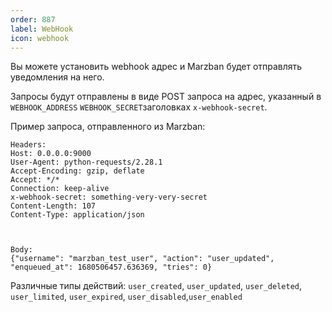 ```yaml
---
order: 887
label: WebHook
icon: webhook
---
```


Вы можете установить webhook адрес и Marzban будет отправлять уведомления на него.

Запросы будут отправлены в виде POST запроса на адрес, указанный в `WEBHOOK_ADDRESS` `WEBHOOK_SECRET`заголовках `x-webhook-secret`.

Пример запроса, отправленного из Marzban:

```http
Headers:
Host: 0.0.0.0:9000
User-Agent: python-requests/2.28.1
Accept-Encoding: gzip, deflate
Accept: */*
Connection: keep-alive
x-webhook-secret: something-very-very-secret
Content-Length: 107
Content-Type: application/json



Body:
{"username": "marzban_test_user", "action": "user_updated", "enqueued_at": 1680506457.636369, "tries": 0}
```

Различные типы действий: `user_created`, `user_updated`, `user_deleted`, `user_limited`, `user_expired`, `user_disabled`,`user_enabled`

